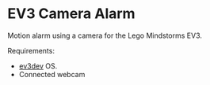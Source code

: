 # EV3 Camera Alarm
Motion alarm using a camera for the Lego Mindstorms EV3.

Requirements:
- [ev3dev](https://www.ev3dev.org/) OS.
- Connected webcam
